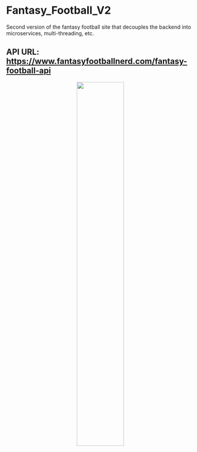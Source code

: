 # Fantasy_Football_V2
 Second version of the fantasy football site that decouples the backend into microservices, multi-threading, etc.
 
 ## API URL: https://www.fantasyfootballnerd.com/fantasy-football-api
 <p align="center">
<img  src=" https://chrisyou-backup-website.s3.amazonaws.com/assets/github-preview/auction/auction1.png" width="50%"/>
</p>
 

 
 
